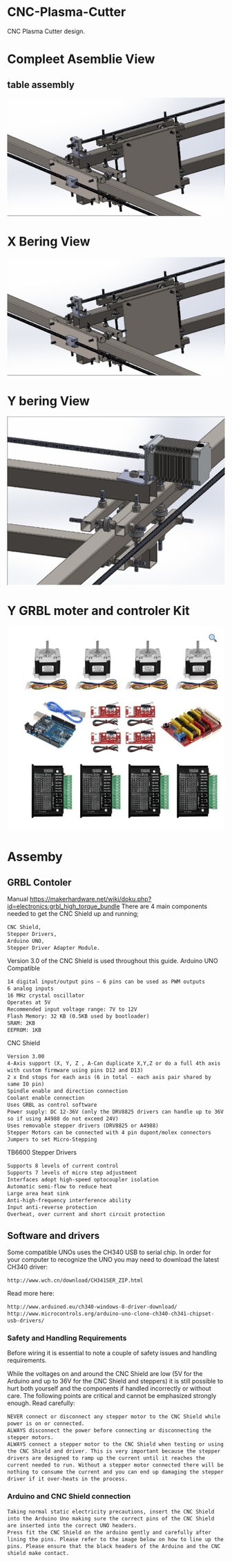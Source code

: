 # CNC-Plasma-Cutter
CNC Plasma Cutter design.

# Compleet Asemblie View

## table assembly
![CNC berring](Plasma_cnc_X_bering.png?raw=true "CNC")<br>


# X Bering View
![CNC berring](Plasma_cnc_X_bering.png?raw=true "CNC")<br>

# Y bering View
![CNC berring](Plasma_cnc_Y_bering.png?raw=true "CNC berring")<br>

# Y GRBL moter and controler Kit
![GRBL Moters and controler](GRBL_CNC_Moter_controler_kit.jpeg?raw=true "moter and controler")<br>

# Assemby
## GRBL Contoler
Manual https://makerhardware.net/wiki/doku.php?id=electronics:grbl_high_torque_bundle
There are 4 main components needed to get the CNC Shield up and running;

    CNC Shield,
    Stepper Drivers,
    Arduino UNO,
    Stepper Driver Adapter Module.


Version 3.0 of the CNC Shield is used throughout this guide.
 Arduino UNO Compatible

    14 digital input/output pins – 6 pins can be used as PWM outputs
    6 analog inputs
    16 MHz crystal oscillator
    Operates at 5V
    Recommended input voltage range: 7V to 12V
    Flash Memory: 32 KB (0.5KB used by bootloader)
    SRAM: 2KB
    EEPROM: 1KB


CNC Shield

    Version 3.00
    4-Axis support (X, Y, Z , A-Can duplicate X,Y,Z or do a full 4th axis with custom firmware using pins D12 and D13)
    2 x End stops for each axis (6 in total - each axis pair shared by same IO pin)
    Spindle enable and direction connection
    Coolant enable connection
    Uses GRBL as control software
    Power supply: DC 12-36V (only the DRV8825 drivers can handle up to 36V so if using A4988 do not exceed 24V)
    Uses removable stepper drivers (DRV8825 or A4988)
    Stepper Motors can be connected with 4 pin dupont/molex connectors
    Jumpers to set Micro-Stepping


TB6600 Stepper Drivers

    Supports 8 levels of current control
    Supports 7 levels of micro step adjustment
    Interfaces adopt high-speed optocoupler isolation
    Automatic semi-flow to reduce heat
    Large area heat sink
    Anti-high-frequency interference ability
    Input anti-reverse protection
    Overheat, over current and short circuit protection

## Software and drivers
 Some compatible UNOs uses the CH340 USB to serial chip. In order for your computer to recognize the UNO you may need to download the latest CH340 driver:

    http://www.wch.cn/download/CH341SER_ZIP.html


Read more here:
   
    http://www.arduined.eu/ch340-windows-8-driver-download/
    http://www.microcontrols.org/arduino-uno-clone-ch340-ch341-chipset-usb-drivers/

### Safety and Handling Requirements

Before wiring it is essential to note a couple of safety issues and handling requirements.


While the voltages on and around the CNC Shield are low (5V for the Arduino and up to 36V for the CNC Shield and steppers) it is still possible to hurt both yourself and the components if handled incorrectly or without care. The following points are critical and cannot be emphasized strongly enough. Read carefully:


    NEVER connect or disconnect any stepper motor to the CNC Shield while power is on or connected.
    ALWAYS disconnect the power before connecting or disconnecting the stepper motors.
    ALWAYS connect a stepper motor to the CNC Shield when testing or using the CNC Shield and driver. This is very important because the stepper drivers are designed to ramp up the current until it reaches the current needed to run. Without a stepper motor connected there will be nothing to consume the current and you can end up damaging the stepper driver if it over-heats in the process.

### Arduino and CNC Shield connection

    Taking normal static electricity precautions, insert the CNC Shield into the Arduino Uno making sure the correct pins of the CNC Shield are inserted into the correct UNO headers.
    Press fit the CNC Shield on the arduino gently and carefully after lining the pins. Please refer to the image below on how to line up the pins. Please ensure that the black headers of the Arduino and the CNC shield make contact.
